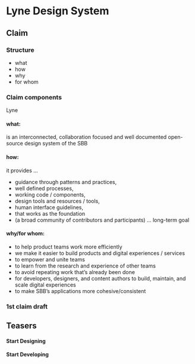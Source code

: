 # Lyne Design System

## Claim

### Structure
* what
* how
* why
* for whom

### Claim components
Lyne

#### what:
is an interconnected, collaboration focused and well documented open-source design system of the SBB

#### how:
it provides ...

* guidance through patterns and practices,
* well defined processes,
* working code / components,
* design tools and resources / tools,
* human interface guidelines,
* that works as the foundation
* (a broad community of contributors and participants) ... long-term goal

#### why/for whom:
* to help product teams work more efficiently
* we make it easier to build products and digital experiences / services
* to empower and unite teams
* to learn from the research and experience of other teams
* to avoid repeating work that’s already been done
* for developers, designers, and content authors to build, maintain, and scale digital experiences
* to make SBB’s applications more cohesive/consistent

### 1st claim draft




## Teasers

#### Start Designing

#### Start Developing
